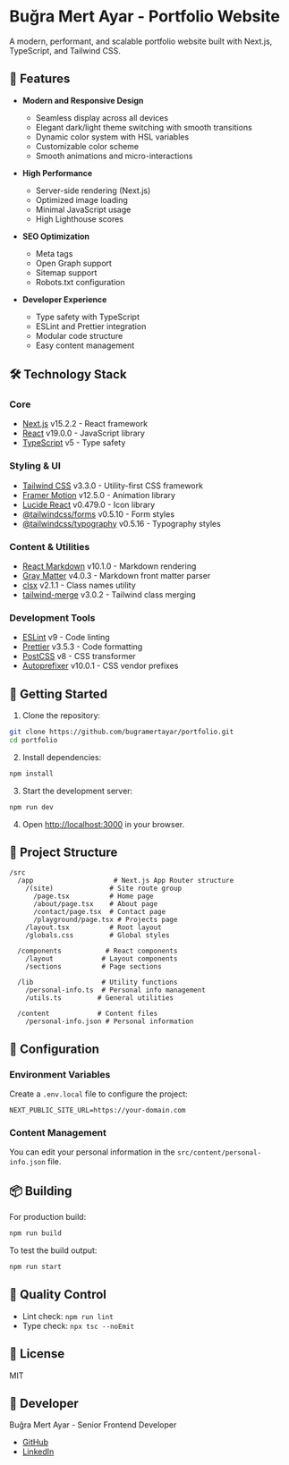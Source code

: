 # Buğra Mert Ayar - Portfolio Website

A modern, performant, and scalable portfolio website built with Next.js, TypeScript, and Tailwind CSS.

## 🌟 Features

- **Modern and Responsive Design**

  - Seamless display across all devices
  - Elegant dark/light theme switching with smooth transitions
  - Dynamic color system with HSL variables
  - Customizable color scheme
  - Smooth animations and micro-interactions

- **High Performance**

  - Server-side rendering (Next.js)
  - Optimized image loading
  - Minimal JavaScript usage
  - High Lighthouse scores

- **SEO Optimization**

  - Meta tags
  - Open Graph support
  - Sitemap support
  - Robots.txt configuration

- **Developer Experience**
  - Type safety with TypeScript
  - ESLint and Prettier integration
  - Modular code structure
  - Easy content management

## 🛠️ Technology Stack

### Core

- [Next.js](https://nextjs.org/) v15.2.2 - React framework
- [React](https://reactjs.org/) v19.0.0 - JavaScript library
- [TypeScript](https://www.typescriptlang.org/) v5 - Type safety

### Styling & UI

- [Tailwind CSS](https://tailwindcss.com/) v3.3.0 - Utility-first CSS framework
- [Framer Motion](https://www.framer.com/motion/) v12.5.0 - Animation library
- [Lucide React](https://lucide.dev/) v0.479.0 - Icon library
- [@tailwindcss/forms](https://github.com/tailwindlabs/tailwindcss-forms) v0.5.10 - Form styles
- [@tailwindcss/typography](https://tailwindcss.com/docs/typography-plugin) v0.5.16 - Typography styles

### Content & Utilities

- [React Markdown](https://github.com/remarkjs/react-markdown) v10.1.0 - Markdown rendering
- [Gray Matter](https://github.com/jonschlinkert/gray-matter) v4.0.3 - Markdown front matter parser
- [clsx](https://github.com/lukeed/clsx) v2.1.1 - Class names utility
- [tailwind-merge](https://github.com/dcastil/tailwind-merge) v3.0.2 - Tailwind class merging

### Development Tools

- [ESLint](https://eslint.org/) v9 - Code linting
- [Prettier](https://prettier.io/) v3.5.3 - Code formatting
- [PostCSS](https://postcss.org/) v8 - CSS transformer
- [Autoprefixer](https://github.com/postcss/autoprefixer) v10.0.1 - CSS vendor prefixes

## 🚀 Getting Started

1. Clone the repository:

```bash
git clone https://github.com/bugramertayar/portfolio.git
cd portfolio
```

2. Install dependencies:

```bash
npm install
```

3. Start the development server:

```bash
npm run dev
```

4. Open [http://localhost:3000](http://localhost:3000) in your browser.

## 📁 Project Structure

```
/src
  /app                    # Next.js App Router structure
    /(site)              # Site route group
      /page.tsx          # Home page
      /about/page.tsx    # About page
      /contact/page.tsx  # Contact page
      /playground/page.tsx # Projects page
    /layout.tsx          # Root layout
    /globals.css         # Global styles

  /components           # React components
    /layout            # Layout components
    /sections          # Page sections

  /lib                 # Utility functions
    /personal-info.ts  # Personal info management
    /utils.ts         # General utilities

  /content            # Content files
    /personal-info.json # Personal information
```

## 🔧 Configuration

### Environment Variables

Create a `.env.local` file to configure the project:

```env
NEXT_PUBLIC_SITE_URL=https://your-domain.com
```

### Content Management

You can edit your personal information in the `src/content/personal-info.json` file.

## 📦 Building

For production build:

```bash
npm run build
```

To test the build output:

```bash
npm run start
```

## 🧪 Quality Control

- Lint check: `npm run lint`
- Type check: `npx tsc --noEmit`

## 📄 License

MIT

## 👤 Developer

Buğra Mert Ayar - Senior Frontend Developer

- [GitHub](https://github.com/bugramertayar)
- [LinkedIn](https://www.linkedin.com/in/bugra-mert-ayar/)
